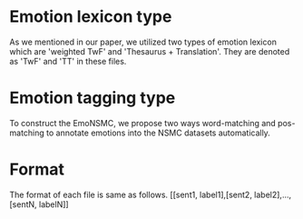 # Emotion lexicon type
As we mentioned in our paper, we utilized two types of emotion lexicon which are 'weighted TwF' and 'Thesaurus + Translation'. They are denoted as 'TwF' and 'TT' in these files.

# Emotion tagging type
To construct the EmoNSMC, we propose two ways word-matching and pos-matching to annotate emotions into the NSMC datasets automatically.

# Format
The format of each file is same as follows.
[[sent1, label1],[sent2, label2],...,[sentN, labelN]]
